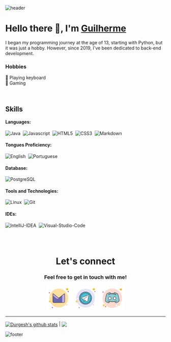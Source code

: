 ![header](https://capsule-render.vercel.app/api?type=waving&color=auto&height=300&section=header&text=FireguiQueen-nlBackend-developer&fontSize=43)

<!-- ![header](https://capsule-render.vercel.app/api?type=waving&color=702acc&height=110&section=header) -->

# Hello there 👋, I'm <a href="https://github.com/FireguiQueen/FireguiQueen#tools-and-technologies">Guilherme</a>

I began my programming journey at the age of 13, starting with Python, but it was just a hobby. 
However, since 2019, I've been dedicated to back-end development. 

### Hobbies 
🎹 Playing keyboard </br> 
👾 Gaming 

<br>

## Skills
#### Languages:
![Java](https://img.shields.io/badge/java-ff2c2c?style=for-the-badge&logo=openjdk&logoColor=white)&nbsp;
![Javascript](https://img.shields.io/badge/javascript-ebd834?style=for-the-badge&logo=javascript&logoColor=black)&nbsp;
![HTML5](https://img.shields.io/badge/html5-%23E34F26.svg?style=for-the-badge&logo=html5&logoColor=white)&nbsp;
![CSS3](https://img.shields.io/badge/css3-%231572B6.svg?style=for-the-badge&logo=css3&logoColor=white)&nbsp;
![Markdown](https://img.shields.io/badge/markdown-%23000000.svg?style=for-the-badge&logo=markdown&logoColor=white)&nbsp;

#### Tongues Proficiency:
![English](https://img.shields.io/badge/B2-english-2ea44f?style=for-the-badge)&nbsp;
![Portuguese](https://img.shields.io/badge/native-portuguese-eeb22d?style=for-the-badge)&nbsp;

#### Database:
![PostgreSQL](https://img.shields.io/badge/PostgreSQL-316192?style=for-the-badge&logo=postgresql&logoColor=white)&nbsp;

#### Tools and Technologies:
![Linux](https://img.shields.io/badge/Linux-FCC624?style=for-the-badge&logo=linux&logoColor=black)&nbsp;
![Git](https://img.shields.io/badge/GIT-E44C30?style=for-the-badge&logo=git&logoColor=white)&nbsp;

#### IDEs:
![IntelliJ-IDEA](https://img.shields.io/badge/IntelliJ%20IDEA-f05d84.svg?style=for-the-badge&logo=intellij-idea&logoColor=black)&nbsp;
![Visual-Studio-Code](https://img.shields.io/badge/Visual%20Studio%20Code-0078d7.svg?style=for-the-badge&logo=visual-studio-code&logoColor=white)&nbsp;

<br>
<br>

<div style="text-align: center" align="center">
  <h1> Let's connect </h1> 
  <h3>Feel free to get in touch with me!</h3> 
  <a href ="mailto: fireguiqueen@proton.me"> <img alt="prontmail" title="Prontmail" width="80" src="./assets/icons/proton.svg"></a>
  <a href="https://t.me/fireguiqueen"> <img alt="telegram" title="Telegram" width="80" src="./assets/icons/telegram.svg"></a>
  <a href ="https://discord.com/users/402168526112292864"> <img alt="discord" title="Discord" width="80" src="./assets/icons/discord.svg"></a>
</div>

_______________________

<a href="https://github.com/anuraghazra/github-readme-stats"><img align="center" src="https://github-readme-stats.vercel.app/api?username=fireguiqueen&show_icons=true&include_all_commits=true&theme=buefy&hide_border=true" alt="Durgesh's github stats" /></a> | <a href="https://github.com/anuraghazra/github-readme-stats"><img align="center" src="https://github-readme-stats.vercel.app/api/top-langs/?username=fireguiqueen&layout=compact&theme=buefy&hide_border=true" /></a> 

![footer](https://capsule-render.vercel.app/api?type=waving&color=794acc&height=110&section=footer)



<!-- 
  ![FireguiQueen - cyberpunk](https://github.com/FireguiQueen/FireguiQueen/assets/98475125/042d2b52-9637-4de7-8b98-389504712322)
  ![Dark Souls - Welcome](https://user-images.githubusercontent.com/98475125/207168782-1983bc07-614d-40ca-96ba-5693e7357d5b.gif) 
  ![final real final](https://github.com/FireguiQueen/FireguiQueen/assets/98475125/054612d6-6257-438b-b332-9dfdad89eb89) 
  ![introduc](https://github.com/FireguiQueen/FireguiQueen/assets/98475125/47909ce4-e2e3-4c75-b04c-b6215e74e7af)

-- COURSES
## 👨‍🎓 Core Education
- Havard - _Computer Science 50 (CS50)_ 
- UFFS - _Digital Circuits_
- Computer Science Mathematical Fundamentals
-->  






